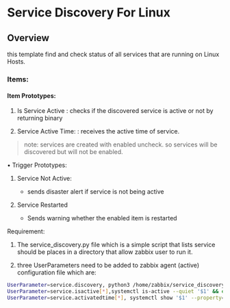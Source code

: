 
# Service Discovery For Linux

## Overview

this template find and check status of all services that are running on Linux Hosts.

### Items:

#### Item Prototypes:
1. Is Service Active
	: checks if the discovered service is active or not by returning binary

2. Service Active Time:
	: receives the active time of service.

> note: services are created with enabled uncheck. so services will be discovered but will not be enabled.

• Trigger Prototypes:
1. Service Not Active:
	- sends disaster alert if service is not being active

2. Service Restarted
	- Sends warning whether the enabled item is restarted


Requirement:
1. The service_discovery.py file which is a simple script that lists service should be places in a directory that allow zabbix user to run it.

2. three UserParameters need to be added to zabbix agent (active) configuration file which are:

```sh
UserParameter=service.discovery, python3 /home/zabbix/service_discovery.py 
UserParameter=service.isactive[*],systemctl is-active --quiet '$1' && echo 1 || echo 0
UserParameter=service.activatedtime[*], systemctl show '$1' --property=ActiveEnterTimestampMonotonic | cut -d= -f2
```